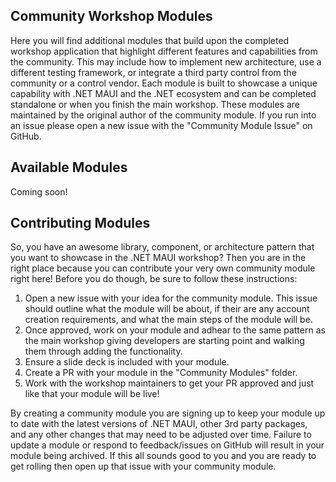## Community Workshop Modules

Here you will find additional modules that build upon the completed workshop application that highlight different features and capabilities from the community. This may include how to implement new architecture, use a different testing framework, or integrate a third party control from the community or a control vendor. Each module is built to showcase a unique capability with .NET MAUI and the .NET ecosystem and can be completed standalone or when you finish the main workshop. These modules are maintained by the original author of the community module. If you run into an issue please open a new issue with the "Community Module Issue" on GitHub.

## Available Modules

Coming soon!

## Contributing Modules

So, you have an awesome library, component, or architecture pattern that you want to showcase in the .NET MAUI workshop? Then you are in the right place because you can contribute your very own community module right here! Before you do though, be sure to follow these instructions:

1. Open a new issue with your idea for the community module. This issue should outline what the module will be about, if their are any account creation requirements, and what the main steps of the module will be.
2. Once approved, work on your module and adhear to the same pattern as the main workshop giving developers are starting point and walking them through adding the functionality.
3. Ensure a slide deck is included with your module.
4. Create a PR with your module in the "Community Modules" folder.
5. Work with the workshop maintainers to get your PR approved and just like that your module will be live!

By creating a community module you are signing up to keep your module up to date with the latest versions of .NET MAUI, other 3rd party packages, and any other changes that may need to be adjusted over time. Failure to update a module or respond to feedback/issues on GitHub will result in your module being archived. If this all sounds good to you and you are ready to get rolling then open up that issue with your community module.
